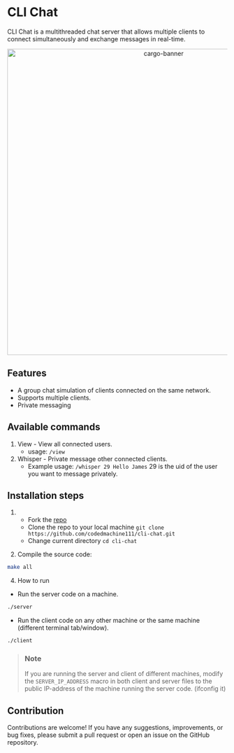 # CLI Chat

CLI Chat is a multithreaded chat server that allows multiple clients to connect simultaneously and exchange messages in real-time.
<p align="center">

  <img src="https://github.com/user-attachments/assets/7dec9a3f-6a74-49be-badd-079968168bd9" alt="cargo-banner" width="700">

</p>

## Features

- A group chat simulation of clients connected on the same network.
- Supports multiple clients.
- Private messaging

## Available commands

1. View - View all connected users.
   - usage: ```/view```
2. Whisper - Private message other connected clients.
   - Example usage: ```/whisper 29 Hello James``` 29 is the uid of the user you want to message privately.

## Installation steps

1. - Fork the [repo](https://github.com/codedmachine111/cli-chat)
   - Clone the repo to your local machine `git clone https://github.com/codedmachine111/cli-chat.git`
   - Change current directory `cd cli-chat`
     
2. Compile the source code:
```bash
make all
```

4. How to run
- Run the server code on a machine.
```bash
./server
```

- Run the client code on any other machine or the same machine (different terminal tab/window).
```bash
./client
```

> ### **Note**
> If you are running the server and client of different machines, modify the `SERVER_IP_ADDRESS` macro in both client and server files to the public IP-address of the machine running the server code. (ifconfig it)

## Contribution

Contributions are welcome! If you have any suggestions, improvements, or bug fixes, please submit a pull request or open an issue on the GitHub repository.
